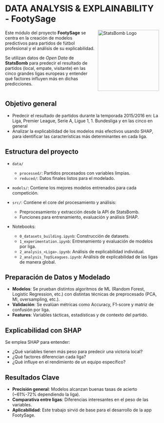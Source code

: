 # DATA ANALYSIS & EXPLAINABILITY - FootySage

<div style="display: flex; align-items: center;"> <div style="flex: 1; margin-right: 10px;"> Este módulo del proyecto <strong>FootySage</strong> se centra en la creación de modelos predictivos para partidos de fútbol profesional y el análisis de su explicabilidad. <p>Se utilizan datos de <em>Open Data</em> de <strong>StatsBomb</strong> para predecir el resultado de partidos (local, empate, visitante) en las cinco grandes ligas europeas y entender qué factores influyen más en dichas predicciones.</p> </div> <div style="flex-shrink: 0;"> <img src="https://i0.wp.com/lamediainglesa.com/wp-content/uploads/2020/01/statsbomb_la_media_inglesa.jpg?fit=1000%2C523&ssl=1" alt="StatsBomb Logo" width="200"> </div> </div>

## Objetivo general

- Predecir el resultado de partidos durante la temporada 2015/2016 en: La Liga, Premier League, Serie A, Ligue 1, 1. Bundesliga y en las cinco en general
- Analizar la explicabilidad de los modelos más efectivos usando SHAP, para identificar las características más determinantes en cada liga.

## Estructura del proyecto

- `data/`
  - `processed/`: Partidos procesados con variables limpias.
  - `reduced/`: Datos finales listos para el modelado.

- `models/`: Contiene los mejores modelos entrenados para cada competición.

- `src/`: Contiene el core del procesamiento y análisis:
  - Preprocesamiento y extracción desde la API de StatsBomb.
  - Funciones para entrenamiento, evaluación y análisis SHAP.

- Notebooks:
  - `0_datasets_building.ipynb`: Construcción de datasets.
  - `1_experimentation.ipynb`: Entrenamiento y evaluación de modelos por liga.
  - `2_analysis_<Liga>.ipynb`: Análisis de explicabilidad individual.
  - `2_analysis_Top5Leagues.ipynb`: Análisis de explicabilidad de las ligas de manera global.

##  Preparación de Datos y Modelado

- **Modelos**: Se prueban distintos algoritmos de ML (Random Forest, Logistic Regression, etc.) con distintas técnicas de preprocesado (PCA, MI, oversampling, etc.).
- **Validación**: Se evalúan métricas como Accuracy, F1-score y matriz de confusión por liga.
- **Features**: Variables tácticas, estadísticas y de contexto del partido.

## Explicabilidad con SHAP

Se emplea SHAP para entender:
  - ¿Qué variables tienen más peso para predecir una victoria local?
  - ¿Qué factores diferencian cada liga?
  - ¿Qué influye en el rendimiento de un equipo específico?

## Resultados Clave

- **Precisión general**: Modelos alcanzan buenas tasas de acierto (~61%-72% dependiendo la liga).
- **Comparativa entre ligas**: Diferencias interesantes en el peso de las variables.
- **Aplicabilidad**: Este trabajo sirvió de base para el desarrollo de la app FootySage.

